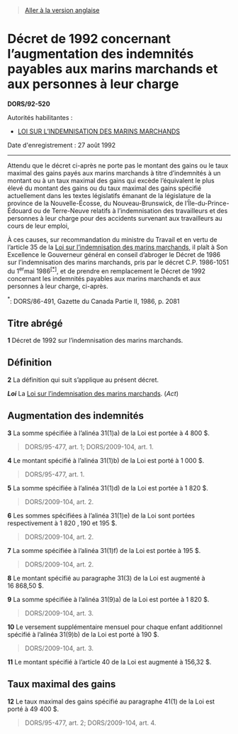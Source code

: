> [Aller à la version anglaise](/en/Regulations/Statutory%20Orders%20and%20Regulations/92/520.md)

# Décret de 1992 concernant l’augmentation des indemnités payables aux marins marchands et aux personnes à leur charge

**DORS/92-520**

Autorités habilitantes : 
- [LOI SUR L’INDEMNISATION DES MARINS MARCHANDS](/fr/Lois/Lois%20révisées%20du%20Canada/M/M-6.md)

Date d'enregistrement : 27 août 1992

----------

Attendu que le décret ci-après ne porte pas le montant des gains ou le taux maximal des gains payés aux marins marchands à titre d’indemnités à un montant ou à un taux maximal des gains qui excède l’équivalent le plus élevé du montant des gains ou du taux maximal des gains spécifié actuellement dans les textes législatifs émanant de la législature de la province de la Nouvelle-Écosse, du Nouveau-Brunswick, de l’Île-du-Prince-Édouard ou de Terre-Neuve relatifs à l’indemnisation des travailleurs et des personnes à leur charge pour des accidents survenant aux travailleurs au cours de leur emploi,

À ces causes, sur recommandation du ministre du Travail et en vertu de l’article 35 de la [Loi sur l’indemnisation des marins marchands](/fr/Lois/Lois%20révisées%20du%20Canada/M/M-6.md), il plaît à Son Excellence le Gouverneur général en conseil d’abroger le Décret de 1986 sur l’indemnisation des marins marchands, pris par le décret C.P. 1986-1051 du 1<sup>er</sup>mai 1986<sup><a href='#nbp_1f'>[*]</a></sup>, et de prendre en remplacement le Décret de 1992 concernant les indemnités payables aux marins marchands et aux personnes à leur charge, ci-après.

<a name='nbp_1f'><sup>*</sup></a>: DORS/86-491, Gazette du Canada Partie II, 1986, p. 2081<br />




## Titre abrégé


**1** Décret de 1992 sur l’indemnisation des marins marchands.




## Définition


**2** La définition qui suit s’applique au présent décret.

***Loi*** La [Loi sur l’indemnisation des marins marchands](/fr/Lois/Lois%20révisées%20du%20Canada/M/M-6.md). (*Act*)




## Augmentation des indemnités


**3** La somme spécifiée à l’alinéa 31(1)a) de la Loi est portée à 4 800 $.
> DORS/95-477, art. 1; DORS/2009-104, art. 1.




**4** Le montant spécifié à l’alinéa 31(1)b) de la Loi est porté à 1 000 $.
> DORS/95-477, art. 1.




**5** La somme spécifiée à l’alinéa 31(1)d) de la Loi est portée à 1 820 $.
> DORS/2009-104, art. 2.




**6** Les sommes spécifiées à l’alinéa 31(1)e) de la Loi sont portées respectivement à 1 820 $, 190 $ et 195 $.
> DORS/2009-104, art. 2.




**7** La somme spécifiée à l’alinéa 31(1)f) de la Loi est portée à 195 $.
> DORS/2009-104, art. 2.




**8** Le montant spécifié au paragraphe 31(3) de la Loi est augmenté à 16 868,50 $.



**9** La somme spécifiée à l’alinéa 31(9)a) de la Loi est portée à 1 820 $.
> DORS/2009-104, art. 3.




**10** Le versement supplémentaire mensuel pour chaque enfant additionnel spécifié à l’alinéa 31(9)b) de la Loi est porté à 190 $.
> DORS/2009-104, art. 3.




**11** Le montant spécifié à l’article 40 de la Loi est augmenté à 156,32 $.




## Taux maximal des gains


**12** Le taux maximal des gains spécifié au paragraphe 41(1) de la Loi est porté à 49 400 $.
> DORS/95-477, art. 2; DORS/2009-104, art. 4.



